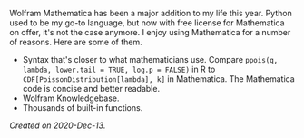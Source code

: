 Wolfram Mathematica has been a major addition to my life this year. Python used to be my go-to language, but now with free license for Mathematica on offer, it's not the case anymore. I enjoy using Mathematica for a number of reasons. Here are some of them.

* Syntax that's closer to what mathematicians use. Compare `ppois(q, lambda, lower.tail = TRUE, log.p = FALSE)` in R to `CDF[PoissonDistribution[lambda], k]` in Mathematica. The Mathematica code is concise and better readable.
* Wolfram Knowledgebase.
* Thousands of built-in functions.

*Created on 2020-Dec-13.*
